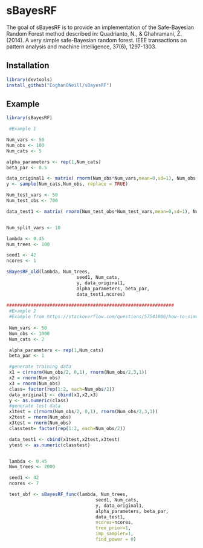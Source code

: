 # sBayesRF

<!-- badges: start -->
<!-- badges: end -->

The goal of sBayesRF is to provide an implementation of the Safe-Bayesian Random Forest method described in:
Quadrianto, N., & Ghahramani, Z. (2014). A very simple safe-Bayesian random forest. IEEE transactions on pattern analysis and machine intelligence, 37(6), 1297-1303.

## Installation

```r
library(devtools)
install_github("EoghanONeill/sBayesRF")
```

## Example


``` r
library(sBayesRF)

 #Example 1                         

Num_vars <- 50
Num_obs <- 100
Num_cats <- 5

alpha_parameters <- rep(1,Num_cats)
beta_par <- 0.5

data_original1 <- matrix( rnorm(Num_obs*Num_vars,mean=0,sd=1), Num_obs, Num_vars)
y <- sample(Num_cats,Num_obs, replace = TRUE)

Num_test_vars <- 50
Num_test_obs <- 700

data_test1 <- matrix( rnorm(Num_test_obs*Num_test_vars,mean=0,sd=1), Num_test_obs, Num_test_vars)


Num_split_vars <- 10

lambda <- 0.45
Num_trees <- 100

seed1 <- 42
ncores <- 1

sBayesRF_old(lambda, Num_trees,
                          seed1, Num_cats,
                          y, data_original1,
                          alpha_parameters, beta_par,
                          data_test1,ncores)
                          
##############################################################
 #Example 2
 #Example from https://stackoverflow.com/questions/57541086/how-to-simulate-data-for-classification-to-be-used-in-random-forest-in-r
 
 Num_vars <- 50
 Num_obs <- 1000
 Num_cats <- 2

 alpha_parameters <- rep(1,Num_cats)
 beta_par <- 1

 #generate training data
 x1 = c(rnorm(Num_obs/2, 0,1), rnorm(Num_obs/2,3,1))
 x2 = rnorm(Num_obs)
 x3 = rnorm(Num_obs)
 class= factor(rep(1:2, each=Num_obs/2))
 data_original1 <- cbind(x1,x2,x3)
 y <- as.numeric(class)
 #generate test data
 x1test = c(rnorm(Num_obs/2, 0,1), rnorm(Num_obs/2,3,1))
 x2test = rnorm(Num_obs)
 x3test = rnorm(Num_obs)
 classtest= factor(rep(1:2, each=Num_obs/2))

 data_test1 <- cbind(x1test,x2test,x3test)
 ytest <- as.numeric(classtest)


 lambda <- 0.45
 Num_trees <- 2000

 seed1 <- 42
 ncores <- 7

 test_sbf <- sBayesRF_func(lambda, Num_trees,
                                 seed1, Num_cats,
                                 y, data_original1,
                                 alpha_parameters, beta_par,
                                 data_test1,
                                 ncores=ncores,
                                 tree_prior=1,
                                 imp_sampler=1,
                                 find_power = 0)
```

